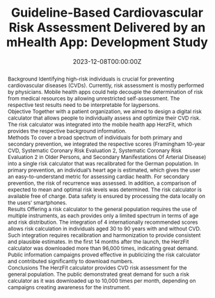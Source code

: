 ---
title: 'Guideline-Based Cardiovascular Risk Assessment Delivered by an mHealth App: Development Study'
authors:
- Fabian Starnecker
- Lara Marie Reimer
- Leon Nisse
- Marko Jovanović
- Maximilian Kapsecker
- Susanne Rospleszcz 
- Moritz Von Scheidt
- Johannes Krefting
- Nils Krüger
- Benedikt Perl
- Jens Wiehler 
- Ruoyu Sun
- Stephan M. Jonas
- Heribert Schunkert
date: '2023-12-08T00:00:00Z'
doi: '10.2196/50813'

# Publication type.
# Accepts a single type but formatted as a YAML list (for Hugo requirements).
# Enter a publication type from the CSL standard.
publication_types: ['article-journal']

# Publication name and optional abbreviated publication name.
publication: '*JMIR Cardio*'

abstract: Background
              Identifying high-risk individuals is crucial for preventing cardiovascular diseases (CVDs). Currently, risk assessment is mostly performed by physicians. Mobile health apps could help decouple the determination of risk from medical resources by allowing unrestricted self-assessment. The respective test results need to be interpretable for laypersons.
            
            
              Objective
              Together with a patient organization, we aimed to design a digital risk calculator that allows people to individually assess and optimize their CVD risk. The risk calculator was integrated into the mobile health app HerzFit, which provides the respective background information.
            
            
              Methods
              To cover a broad spectrum of individuals for both primary and secondary prevention, we integrated the respective scores (Framingham 10-year CVD, Systematic Coronary Risk Evaluation 2, Systematic Coronary Risk Evaluation 2 in Older Persons, and Secondary Manifestations Of Arterial Disease) into a single risk calculator that was recalibrated for the German population. In primary prevention, an individual’s heart age is estimated, which gives the user an easy-to-understand metric for assessing cardiac health. For secondary prevention, the risk of recurrence was assessed. In addition, a comparison of expected to mean and optimal risk levels was determined. The risk calculator is available free of charge. Data safety is ensured by processing the data locally on the users’ smartphones.
            
            
              Results
              Offering a risk calculator to the general population requires the use of multiple instruments, as each provides only a limited spectrum in terms of age and risk distribution. The integration of 4 internationally recommended scores allows risk calculation in individuals aged 30 to 90 years with and without CVD. Such integration requires recalibration and harmonization to provide consistent and plausible estimates. In the first 14 months after the launch, the HerzFit calculator was downloaded more than 96,000 times, indicating great demand. Public information campaigns proved effective in publicizing the risk calculator and contributed significantly to download numbers.
            
            
              Conclusions
              The HerzFit calculator provides CVD risk assessment for the general population. The public demonstrated great demand for such a risk calculator as it was downloaded up to 10,000 times per month, depending on campaigns creating awareness for the instrument.

tags:
- Source Themes
featured: false
---